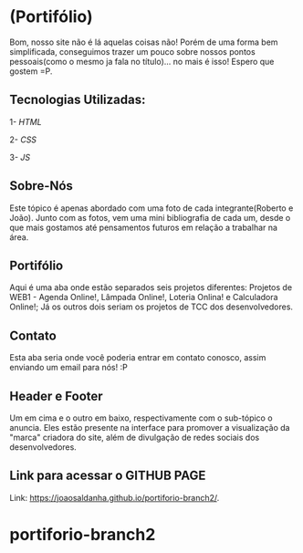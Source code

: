 # (Portifólio)

Bom, nosso site não é lá aquelas coisas não! Porém de uma forma bem simplificada, conseguimos trazer um pouco sobre nossos pontos pessoais(como o mesmo ja fala no título)... no mais é isso! Espero que gostem =P.

## Tecnologias Utilizadas:
1- *HTML*

2- *CSS*

3- *JS*

## Sobre-Nós
Este tópico é apenas abordado com uma foto de cada integrante(Roberto e João).
Junto com as fotos, vem uma mini bibliografia de cada um, desde o que mais gostamos até pensamentos futuros em relação a trabalhar na área.

## Portifólio
Aqui é uma aba onde estão separados seis projetos diferentes:
Projetos de WEB1 - Agenda Online!, Lâmpada Online!, Loteria Onlina! e Calculadora Online!;
Já os outros dois seriam os projetos de TCC dos desenvolvedores.

## Contato
Esta aba seria onde você poderia entrar em contato conosco, assim enviando um email para nós!
:P

## Header e Footer
Um em cima e o outro em baixo, respectivamente com o sub-tópico o anuncia.
Eles estão presente na interface para promover a visualização da "marca" criadora do site, além de divulgação de redes sociais dos desenvolvedores.

## Link para acessar o GITHUB PAGE
Link: https://joaosaldanha.github.io/portiforio-branch2/.
# portiforio-branch2
